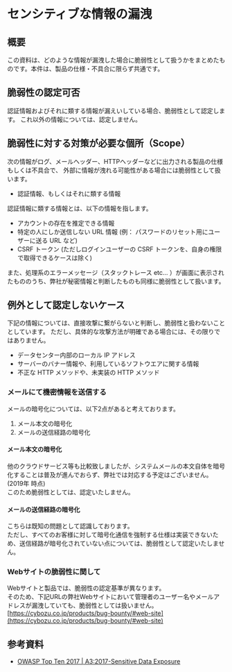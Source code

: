 センシティブな情報の漏洩
====

## 概要
この資料は、どのような情報が漏洩した場合に脆弱性として扱うかをまとめたものです。本件は、製品の仕様・不具合に限らず共通です。

## 脆弱性の認定可否
認証情報およびそれに類する情報が漏えいしている場合、脆弱性として認定します。
これ以外の情報については、認定しません。

## 脆弱性に対する対策が必要な個所（Scope）
次の情報がログ、メールヘッダー、HTTPヘッダーなどに出力される製品の仕様もしくは不具合で、
外部に情報が洩れる可能性がある場合には脆弱性として扱います。

* 認証情報、もしくはそれに類する情報

認証情報に類する情報とは、以下の情報を指します。
* アカウントの存在を推定できる情報
* 特定の人にしか送信しない URL 情報 (例： パスワードのリセット用にユーザーに送る URL など)
* CSRF トークン (ただしログインユーザーの CSRF トークンを、自身の権限で取得できるケースは除く)

また、処理系のエラーメッセージ（スタックトレース etc… ）が画面に表示されたもののうち、弊社が秘密情報と判断したものも同様に脆弱性として扱います。

## 例外として認定しないケース
下記の情報については、直接攻撃に繋がらないと判断し、脆弱性と扱わないこととしています。
ただし、具体的な攻撃方法が明確である場合には、その限りではありません。

* データセンター内部のローカル IP アドレス
* サーバーのバナー情報や、利用しているソフトウエアに関する情報
* 不正な HTTP メソッドや、未実装の HTTP メソッド

### メールにて機密情報を送信する
メールの暗号化については、以下2点があると考えております。

1. メール本文の暗号化
2. メールの送信経路の暗号化

#### メール本文の暗号化
他のクラウドサービス等も比較致しましたが、システムメールの本文自体を暗号化することは普及が進んでおらず、弊社では対応する予定はございません。(2019年 時点)  
このため脆弱性としては、認定いたしません。

#### メールの送信経路の暗号化
こちらは既知の問題として認識しております。  
ただし、すべてのお客様に対して暗号化通信を強制する仕様は実装できないため、送信経路が暗号化されていない点については、脆弱性として認定いたしません。

### Webサイトの脆弱性に関して
Webサイトと製品では、脆弱性の認定基準が異なります。  
そのため、下記URLの弊社Webサイトにおいて管理者のユーザー名やメールアドレスが漏洩していても、脆弱性としては扱いません。  
[https://cybozu.co.jp/products/bug-bounty/#web-site](https://cybozu.co.jp/products/bug-bounty/#web-site)

## 参考資料

* [OWASP Top Ten 2017 | A3:2017-Sensitive Data Exposure](https://owasp.org/www-project-top-ten/2017/A3_2017-Sensitive_Data_Exposure)
